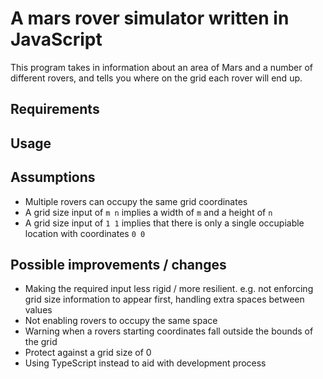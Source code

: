# A mars rover simulator written in JavaScript

This program takes in information about an area of Mars and a number of different rovers, and tells you where on the grid each rover will end up.

## Requirements

## Usage

## Assumptions

-   Multiple rovers can occupy the same grid coordinates
-   A grid size input of `m n` implies a width of `m` and a height of `n`
-   A grid size input of `1 1` implies that there is only a single occupiable location with coordinates `0 0`

## Possible improvements / changes

-   Making the required input less rigid / more resilient. e.g. not enforcing grid size information to appear first, handling extra spaces between values
-   Not enabling rovers to occupy the same space
-   Warning when a rovers starting coordinates fall outside the bounds of the grid
-   Protect against a grid size of 0
-   Using TypeScript instead to aid with development process

